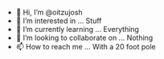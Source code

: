 - 👋 Hi, I’m @oitzujosh
- 👀 I’m interested in ... Stuff
- 🌱 I’m currently learning ... Everything
- 💞️ I’m looking to collaborate on ... Nothing
- 📫 How to reach me ... With a 20 foot pole

<!---
oitzujosh/oitzujosh is a ✨ special ✨ repository because its `README.md` (this file) appears on your GitHub profile.
You can click the Preview link to take a look at your changes.
--->
